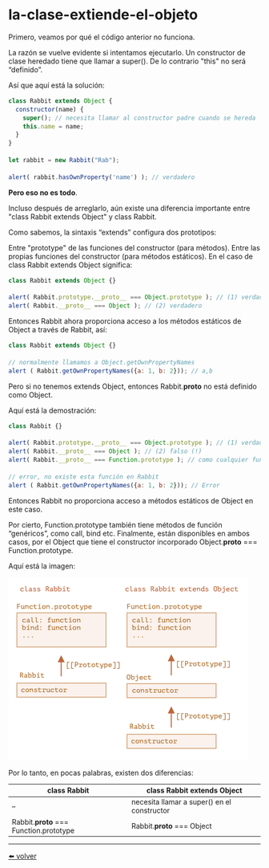 # la-clase-extiende-el-objeto

Primero, veamos por qué el código anterior no funciona.

La razón se vuelve evidente si intentamos ejecutarlo. Un constructor de clase heredado tiene que llamar a super(). De lo contrario "this" no será “definido”.

Así que aquí está la solución:

````js
class Rabbit extends Object {
  constructor(name) {
    super(); // necesita llamar al constructor padre cuando se hereda
    this.name = name;
  }
}

let rabbit = new Rabbit("Rab");

alert( rabbit.hasOwnProperty('name') ); // verdadero
````

**Pero eso no es todo**.

Incluso después de arreglarlo, aún existe una diferencia importante entre "class Rabbit extends Object" y class Rabbit.

Como sabemos, la sintaxis “extends” configura dos prototipos:

Entre "prototype" de las funciones del constructor (para métodos).
Entre las propias funciones del constructor (para métodos estáticos).
En el caso de class Rabbit extends Object significa:

````js
class Rabbit extends Object {}

alert( Rabbit.prototype.__proto__ === Object.prototype ); // (1) verdadero
alert( Rabbit.__proto__ === Object ); // (2) verdadero
````

Entonces Rabbit ahora proporciona acceso a los métodos estáticos de Object a través de Rabbit, así:

````js
class Rabbit extends Object {}

// normalmente llamamos a Object.getOwnPropertyNames
alert ( Rabbit.getOwnPropertyNames({a: 1, b: 2})); // a,b
````

Pero si no tenemos extends Object, entonces Rabbit.__proto__ no está definido como Object.

Aquí está la demostración:

````js
class Rabbit {}

alert( Rabbit.prototype.__proto__ === Object.prototype ); // (1) verdadero
alert( Rabbit.__proto__ === Object ); // (2) falso (!)
alert( Rabbit.__proto__ === Function.prototype ); // como cualquier función por defecto

// error, no existe esta función en Rabbit
alert ( Rabbit.getOwnPropertyNames({a: 1, b: 2})); // Error
````

Entonces Rabbit no proporciona acceso a métodos estáticos de Object en este caso.

Por cierto, Function.prototype también tiene métodos de función “genéricos”, como call, bind etc. Finalmente, están disponibles en ambos casos, por el Object que tiene el constructor incorporado Object.__proto__ === Function.prototype.

Aquí está la imagen:

![image_02](https://github.com/VictorHugoAguilar/javascript-interview-questions-explained/blob/main/theory/classes/static-properties-methods/img/image_02.png?raw=true)

Por lo tanto, en pocas palabras, existen dos diferencias:

| class Rabbit                            | class Rabbit extends Object                 |
|-----------------------------------------|---------------------------------------------|
| –	                                      | necesita llamar a super() en el constructor |
| Rabbit.__proto__ === Function.prototype |	Rabbit.__proto__ === Object                 |


---
[⬅️ volver](https://github.com/VictorHugoAguilar/javascript-interview-questions-explained/blob/main/theory/classes/static-properties-methods/readme.md#la-clase-extiende-el-objeto)
